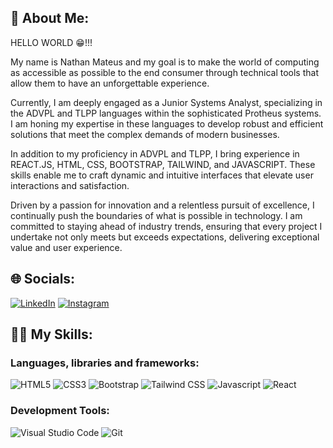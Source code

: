 ## 👋 About Me:

HELLO WORLD 😁!!! <br> 
<p>My name is Nathan Mateus and my goal is to make the world of computing as accessible as possible to the end consumer through technical tools that allow them to have an unforgettable experience.</p> 
<p>Currently, I am deeply engaged as a Junior Systems Analyst, specializing in the ADVPL and TLPP languages within the sophisticated Protheus systems. I am honing my expertise in these languages to develop robust and efficient solutions that meet the complex demands of modern businesses.</p>
<p>In addition to my proficiency in ADVPL and TLPP, I bring experience in REACT.JS, HTML, CSS, BOOTSTRAP, TAILWIND, and JAVASCRIPT. These skills enable me to craft dynamic and intuitive interfaces that elevate user interactions and satisfaction.</p>
<p>Driven by a passion for innovation and a relentless pursuit of excellence, I continually push the boundaries of what is possible in technology. I am committed to staying ahead of industry trends, ensuring that every project I undertake not only meets but exceeds expectations, delivering exceptional value and user experience.</p>

## 🌐 Socials:

[![LinkedIn](https://img.shields.io/badge/LinkedIn-0077B5?style=for-the-badge&logo=linkedin&logoColor=white)](https://linkedin.com/in/onathanmateus)
[![Instagram](https://img.shields.io/badge/Instagram-E4405F?style=for-the-badge&logo=instagram&logoColor=white)](https://instagram.com/onathanmateus) 

## 🧑‍💻 My Skills:

### Languages, libraries and frameworks:

![HTML5](https://img.shields.io/badge/HTML5-E34F26?style=for-the-badge&logo=html5&logoColor=white) 
![CSS3](https://img.shields.io/badge/css3-%231572B6.svg?style=for-the-badge&logo=css3&logoColor=white) 
![Bootstrap](https://img.shields.io/badge/bootstrap-%23563D7C.svg?style=for-the-badge&logo=bootstrap&logoColor=white) 
![Tailwind CSS](https://img.shields.io/badge/Tailwind_CSS-38B2AC?style=for-the-badge&logo=tailwind-css&logoColor=white) 
![Javascript](https://img.shields.io/badge/JavaScript-323330?style=for-the-badge&logo=javascript&logoColor=F7DF1E) 
![React](https://img.shields.io/badge/React-20232A?style=for-the-badge&logo=react&logoColor=61DAFB)

### Development Tools:

![Visual Studio Code](https://img.shields.io/badge/VSCode-0078D4?style=for-the-badge&logo=visual%20studio%20code&logoColor=white) 
![Git](https://img.shields.io/badge/Git-E34F26?style=for-the-badge&logo=git&logoColor=white) 
